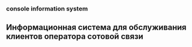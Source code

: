 ### console information system
## Информационная система для обслуживания клиентов оператора сотовой связи
